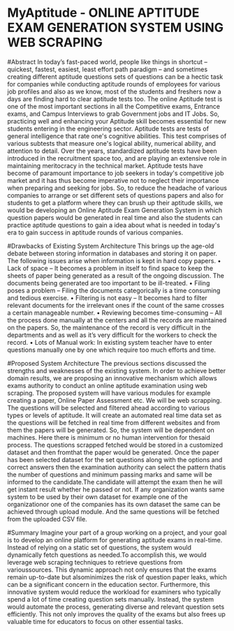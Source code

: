 # MyAptitude - ONLINE APTITUDE EXAM GENERATION SYSTEM USING WEB SCRAPING

#Abstract
In today’s fast-paced world, people like things in shortcut – quickest, fastest, easiest, least effort
path paradigm – and sometimes creating different aptitude questions sets of questions can be a hectic
task for companies while conducting aptitude rounds of employees for various job profiles and also
as we know, most of the students and freshers now a days are finding hard to clear aptitude tests too.
The online Aptitude test is one of the most important sections in all the Competitive exams, Entrance
exams, and Campus Interviews to grab Government jobs and IT Jobs. So, practicing well and
enhancing your Aptitude skill becomes essential for new students entering in the engineering sector.
Aptitude tests are tests of general intelligence that rate one's cognitive abilities. This test comprises
of various subtests that measure one's logical ability, numerical ability, and attention to detail. Over
the years, standardized aptitude tests have been introduced in the recruitment space too, and are
playing an extensive role in maintaining meritocracy in the technical market. Aptitude tests have
become of paramount importance to job seekers in today's competitive job market and it has thus
become imperative not to neglect their importance when preparing and seeking for jobs.
So, to reduce the headache of various companies to arrange or set different sets of questions papers
and also for students to get a platform where they can brush up their aptitude skills, we would be
developing an Online Aptitude Exam Generation System in which question papers would be
generated in real time and also the students can practice aptitude questions to gain a idea about what
is needed in today's era to gain success in aptitude rounds of various companies.

#Drawbacks of Existing System Architecture
This brings up the age-old debate between storing information in databases and storing it on paper.
The following issues arise when information is kept in hard copy papers.
• Lack of space – It becomes a problem in itself to find space to keep the sheets of paper being
generated as a result of the ongoing discussion. The documents being generated are too
important to be ill-treated.
• Filing poses a problem – Filing the documents categorically is a time consuming and tedious
exercise.
• Filtering is not easy – It becomes hard to filter relevant documents for the irrelevant ones if the
count of the same crosses a certain manageable number.
• Reviewing becomes time-consuming – All the process done manually at the centers and all the
records are maintained on the papers. So, the maintenance of the record is very difficult in the
departments and as well as it’s very difficult for the workers to check the record.
• Lots of Manual work: In existing system teacher have to enter questions manually one by one
which require too much efforts and time.

#Proposed System Architecture
The previous sections discussed the strengths and weaknesses of the existing system. In order to
achieve better domain results, we are proposing an innovative mechanism which allows exams
authority to conduct an online aptitude examination using web scraping. The proposed system will
have various modules for example creating a paper, Online Paper Assessment etc. We will be web
scrapping. The questions will be selected and filtered ahead according to various types or levels of
aptitude. It will create an automated real time data set as the questions will be fetched in real time
from different websites and from them the papers will be generated. So, the system will be dependent
on machines. Here there is minimum or no human intervention for thesaid process. The questions
scrapped fetched would be stored in a customized dataset and then fromthat the paper would be
generated. Once the paper has been selected dataset for the set questions along with the options and
correct answers then the examination authority can select the pattern thatis the number of questions
and minimum passing marks and same will be informed to the candidate.The candidate will attempt
the exam then he will get instant result whether he passed or not. If any organization wants same
system to be used by their own dataset for example one of the organizationor one of the companies
has its own dataset the same can be achieved through upload module. And the same questions will
be fetched from the uploaded CSV file.

#Summary
Imagine your part of a group working on a project, and your goal is to develop an online platform for 
generating aptitude exams in real-time. Instead of relying on a static set of questions, the system 
would dynamically fetch questions as needed.To accomplish this, we would leverage web scraping 
techniques to retrieve questions from varioussources. This dynamic approach not only ensures that 
the exams remain up-to-date but alsominimizes the risk of question paper leaks, which can be a 
significant concern in the education sector. Furthermore, this innovative system would reduce the 
workload for examiners who typically spend a lot of time creating question sets manually. Instead, the 
system would automate the process, generating diverse and relevant question sets efficiently. This not
only improves the quality of the exams but also frees up valuable time for educators to focus on other 
essential tasks.
